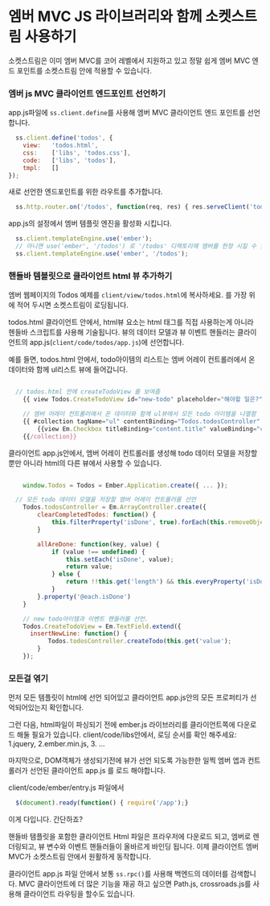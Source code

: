 <!--# Use Ember MVC JS lib with SocketStream-->
# 엠버 MVC JS 라이브러리와 함께 소켓스트림 사용하기

<!--Socketstream already support Ember MVC in the core and it is really easy to integrate your ember MVC end point into SocketStream framework.
Following are steps to create an end-point with Ember view in SocketStream.
-->
소켓스트림은 이미 엠버 MVC를 코어 레벨에서 지원하고 있고 정말 쉽게 엠버 MVC 엔드 포인트를 소켓스트림 안에 적용할 수 있습니다.

<!--### Defining Ember js MVC client end-point
-->
### 엠버 js MVC 클라이언트 엔드포인트 선언하기

<!--Use `ss.client.define` to define the Ember MVC client end point in app.js
-->
app.js파일에 `ss.client.define`를 사용해 엠버 MVC 클라이언트 엔드 포인트를 선언합니다.
``` javascript
  ss.client.define('todos', {
    view:   'todos.html',
    css:    ['libs', 'todos.css'],
    code:   ['libs', 'todos'],
    tmpl:   []
});
```

<!--Add route for the newly defined end-point.
-->
새로 선언한 엔드포인트를 위한 라우트를 추가합니다.

``` javascript
  ss.http.router.on('/todos', function(req, res) { res.serveClient('todos');}
```

<!--Enable Ember template engine in the app.js configuration.
-->
app.js의 설정에서 엠버 템플릿 엔진을 활성화 시킵니다.

<!--``` javascript
  ss.client.templateEngine.use('ember');
  // or use('ember', '/todos') to limit ember only to '/todos' directory.
  ss.client.templateEngine.use('ember', '/todos');
```-->
``` javascript
  ss.client.templateEngine.use('ember');
  // 아니면 use('ember', '/todos') 로 '/todos' 디렉토리에 엠버를 한정 시킬 수 있습니다.
  ss.client.templateEngine.use('ember', '/todos');
```

<!--### Add client html views with handlebar templates
-->
### 핸들바 템블릿으로 클라이언트 html 뷰 추가하기

<!--You can copy the Todos example html file from Ember website into `client/view/todos.html`.
Note you need to add <SocketStream>  in the head so socketstream framework gets loaded.
-->
엠버 웹페이지의 Todos 예제를 `client/view/todos.html`에 복사하세요.
<SocketStream>를 가장 위에 적어 두시면 소켓스트림이 로딩됩니다.

<!--In the client todos.html, html view elements are described using handlebar scripts, not html tags directly.
The data model of the view and view event handlers are defined in the client app.js at `client/code/todos/app.js`.
-->
todos.html 클라이언트 안에서, html뷰 요소는 html 태그를 직접 사용하는게 아니라 헨들바 스크립트를 사용해 기술됩니다.
뷰의 데이터 모델과 뷰 이벤트 핸들러는 클라이언트의 app.js(`client/code/todos/app.js`)에 선언합니다.

<!--For example, in todos.html, list of todo items are placed into a ul list view with data come from an ember array controller.
-->
예를 들면, todos.html 안에서, todo아이템의 리스트는 엠버 어레이 컨트롤러에서 온 데이터와 함께 ul리스트 뷰에 들어갑니다.

<!--``` javascript

  // display createTodoView in todos.html
    {{ view Todos.CreateTodoView id="new-todo" placeholder="What needs to be done?"}}

    // list all todo items in ul view with data from ember array controller.
    {{ #collection tagName="ul" contentBinding="Todos.todosController" itemClassBinding="content.isDone"}}
        {{view Em.Checkbox titleBinding="content.title" valueBinding="content.isDone"}}
    {{/collection}}
```-->
``` javascript

  // todos.html 안에 createTodoView 를 보여줌
    {{ view Todos.CreateTodoView id="new-todo" placeholder="해야할 일은?"}}

    // 엠버 어레이 컨트롤러에서 온 데이터와 함께 ul뷰에서 모든 todo 아이템을 나열함
    {{ #collection tagName="ul" contentBinding="Todos.todosController" itemClassBinding="content.isDone"}}
        {{view Em.Checkbox titleBinding="content.title" valueBinding="content.isDone"}}
    {{/collection}}
```

<!--In client app.js, we create an ember array controller to hold todo data model, as well as other views used in the html.
-->
클라이언트 app.js안에서, 엠버 어레이 컨트롤러를 생성해 todo 데이터 모델을 저장할 뿐만 아니라 html의 다른 뷰에서 사용할 수 있습니다.

<!--``` javascript

    window.Todos = Todos = Ember.Application.create({ ... });

  // define Ember array controller that holds all todo items data model.
    Todos.todosController = Em.ArrayController.create({
        clearCompletedTodos: function() {
            this.filterProperty('isDone', true).forEach(this.removeObject, this);
        }

        allAreDone: function(key, value) {
            if (value !== undefined) {
                this.setEach('isDone', value);
                return value;
            } else {
                return !!this.get('length') && this.everyProperty('isDone', true);
            }
        }.property('@each.isDone')
    }

    // define new todo item view and view event handler.
    Todos.CreateTodoView = Em.TextField.extend({
      insertNewLine: function() {
           Todos.todosController.createTodo(this.get('value');
        }
    });

```-->
``` javascript

    window.Todos = Todos = Ember.Application.create({ ... });

  // 모든 todo 데이터 모델을 저장할 엠버 어레이 컨트롤러를 선언
    Todos.todosController = Em.ArrayController.create({
        clearCompletedTodos: function() {
            this.filterProperty('isDone', true).forEach(this.removeObject, this);
        }

        allAreDone: function(key, value) {
            if (value !== undefined) {
                this.setEach('isDone', value);
                return value;
            } else {
                return !!this.get('length') && this.everyProperty('isDone', true);
            }
        }.property('@each.isDone')
    }

    // new todo아이템과 이벤트 핸들러를 선언.
    Todos.CreateTodoView = Em.TextField.extend({
      insertNewLine: function() {
           Todos.todosController.createTodo(this.get('value');
        }
    });

```

<!--### Wiring up everything-->
### 모든걸 엮기

<!--First, make sure all templates declared in the html have been defined properly in your client app.js file.-->
먼저 모든 템플릿이 html에 선언 되어있고 클라이언트 app.js안의 모든 프로퍼티가 선억되어있는지 확인합니다.

<!--Second, we need ember.js lib to be downloaded to the client before the html file gets parsed.
In client/code/libs, ensure lib loading order: 1.jquery, 2.ember.min.js, 3. …-->
그런 다음, html파일이 파싱되기 전에 ember.js 라이브러리를 클라이언트쪽에 다운로드 해둘 필요가 있습니다.
client/code/libs안에서, 로딩 순서를 확인 해주세요: 1.jquery, 2.ember.min.js, 3. …

<!--Finally, we need to load the client app.js that creates ember app and controller as early as possible so views are defined before DOM elements are created.-->
마지막으로, DOM객체가 생성되기전에 뷰가 선언 되도록 가능한한 일찍 엠버 엡과 컨트롤러가 선언된 클라이언트 app.js 를 로드 해야합니다.
<!--In client/code/ember/entry.js-->
client/code/ember/entry.js 파일에서

``` javascript
  $(document).ready(function() { require('/app');}
```

<!--That's it, as simple as this.-->
이게 다입니다. 간단하죠?

<!--Client Html file contains handlebar templates gets downloaded to browser, rendered by Ember, and all of the view variables and event handlers bound properly.
Now client ember MVC works seamlessly within socketstream framework.-->
핸들바 탬플릿을 포함한 클라이언트 Html 파일은 프라우저에 다운로드 되고, 엠버로 렌더링되고, 뷰 변수와 이벤트 핸들러들이 올바르게 바인딩 됩니다.
이제 클라이언트 엠버 MVC가 소켓스트림 안에서 원활하게 동작합니다.

<!--In client app.js, you can use `ss.rpc()` to retrieve data from backend as usual.
You can also add client routing libraries such as Path.js, crossroads.js to give more capabilities to your MVC client.-->
클라이언트 app.js 파일 안에서 보통 `ss.rpc()`를 사용해 백엔드의 데이터를 검색합니다.
MVC 클라이언트에 더 많은 기능을 재공 하고 싶으면 Path.js, crossroads.js를 사용해 클라이언트 라우팅을 할수도 있습니다.
